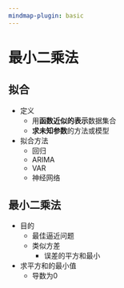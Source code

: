 ```yaml
---
mindmap-plugin: basic
---
```


# 最小二乘法

## 拟合
- 定义
    - 用**函数近似的表示**数据集合
    - **求未知参数**的方法或模型
- 拟合方法
    - 回归
    - ARIMA
    - VAR
    - 神经网络

## 最小二乘法
- 目的
    - 最佳逼近问题
    - 类似方差
        - 误差的平方和最小
- 求平方和的最小值
    - 导数为0